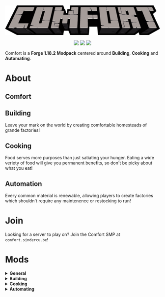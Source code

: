 <p align="center">
<img src="assets/logo.png">
</p>

<p align="center">
<img src="https://img.shields.io/badge/MC%20Version-1.18.2-*?style=for-the-badge&color=e1dcd7">
<img src="https://img.shields.io/badge/Mod%20Loader-Forge-*?style=for-the-badge&color=e1dcd7">
<img src="https://img.shields.io/github/v/tag/sindercube/comfort?color=e1dcd7&label=Release&style=for-the-badge">
</p>

Comfort is a **Forge 1.18.2 Modpack** centered around **Building**, **Cooking** and **Automating**.

# About

## Comfort



## Building

Leave your mark on the world by creating comfortable homesteads of grande factories!

## Cooking

Food serves more purposes than just satiating your hunger. Eating a wide veriety of food will give you permanent benefits, so don't be picky about what you eat!

## Automation

Every common material is renewable, allowing players to create factories which shouldn't require any maintenence or restocking to run!

# Join

Looking for a server to play on? Join the Comfort SMP at `comfort.sindercu.be`!

# Mods

<details>
<summary><b>General</b></summary>

- [Abnormals]
    - [Delight]
- [Allurement](https://www.curseforge.com/minecraft/mc-mods/allurement)
- [Antique Atlas](https://www.curseforge.com/minecraft/mc-mods/antique-atlas)
- [Artifacts](https://www.curseforge.com/minecraft/mc-mods/artifacts)
- [Environmental]
- [Infernal Expansion]
- [Haunted Harvest]
- [ComputerCraft: Tweaked](https://www.curseforge.com/minecraft/mc-mods/cc-tweaked)
- [Continents](https://www.curseforge.com/minecraft/mc-mods/continents)
- [Domestication Innovation](https://www.curseforge.com/minecraft/mc-mods/domestication-innovation)
- [Ender Mail](https://www.curseforge.com/minecraft/mc-mods/ender-mail)
- [Goblin Traders](https://www.curseforge.com/minecraft/mc-mods/goblin-traders)
- [Guns Without Roses](https://www.curseforge.com/minecraft/mc-mods/guns-without-roses)
- [Storage Labels](https://www.curseforge.com/minecraft/mc-mods/labels)
- [Quark](https://www.curseforge.com/minecraft/mc-mods/quark)
- [Serene Seasons](https://www.curseforge.com/minecraft/mc-mods/serene-seasons)
- [Supplementaries](https://www.curseforge.com/minecraft/mc-mods/supplementaries)
- [Unvoted and Shelved](https://www.curseforge.com/minecraft/mc-mods/unvoted-shelved)
- [Waystones](https://www.curseforge.com/minecraft/mc-mods/waystones)

</details>

<details>
<summary><b>Building</b></summary>

- [Architect's Palette](https://www.curseforge.com/minecraft/mc-mods/architects-palette)
- [Bagel's Palette Blocks](https://www.curseforge.com/minecraft/mc-mods/bagels-palette-blocks)
- [Clayworks](https://www.curseforge.com/minecraft/mc-mods/clayworks)
- [Consistency+](https://www.curseforge.com/minecraft/mc-mods/consistencyplus)
- ['Dustrial Decor](https://www.curseforge.com/minecraft/mc-mods/dustrial-decor)
- [Immersive Weathering](https://www.curseforge.com/minecraft/mc-mods/immersive-weathering)
- [Moyai](https://www.curseforge.com/minecraft/mc-mods/moyai)
- [Sooty Chimneys](https://www.curseforge.com/minecraft/mc-mods/sooty-chimneys)
- [Twigs](https://www.curseforge.com/minecraft/mc-mods/twigs)

</details>

<details>
<summary><b>Cooking</b></summary>

- [Farmer's Delight](https://www.curseforge.com/minecraft/mc-mods/farmers-delight)
    - [Brewin' and Chewin'](https://www.curseforge.com/minecraft/mc-mods/brewin-and-chewin)
    - [Bundle of Joy](https://www.curseforge.com/minecraft/mc-mods/farmers-bundle-of-joy)
    - [Farmer's Delight](https://www.curseforge.com/minecraft/mc-mods/farmers-delight)
    - [Farmer's Respite](https://www.curseforge.com/minecraft/mc-mods/farmers-respite)
    - [Miner's Delight](https://www.curseforge.com/minecraft/mc-mods/miners-delight)
- [Incubation](https://www.curseforge.com/minecraft/mc-mods/incubation)
- [Le Fishe Exotique Au Chocolat](https://www.curseforge.com/minecraft/mc-mods/le-fishe-exotique-au-chocolat)

</details>

<details>
<summary><b>Automating</b></summary>

- [Create](https://www.curseforge.com/minecraft/mc-mods/create)
    - [Central Kitchen](https://www.curseforge.com/minecraft/mc-mods/create-central-kitchen)
    - [Confectionery](https://www.curseforge.com/minecraft/mc-mods/create-confectionery)
    - [Crystal Clear](https://www.curseforge.com/minecraft/mc-mods/create-crystal-clear)
    - [Decorations](https://www.curseforge.com/minecraft/mc-mods/create-deco)
    - [Enchantment Industry](https://www.curseforge.com/minecraft/mc-mods/create-enchantment-industry)
    - [Stuff and Additions](https://www.curseforge.com/minecraft/mc-mods/create-stuff-additions)
    - [ComputerCraft Bridge](https://www.curseforge.com/minecraft/mc-mods/cccbridge)
    - [Steam 'n Rails]

</details>